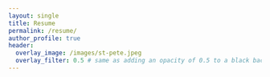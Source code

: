 ```yaml
---
layout: single
title: Resume
permalink: /resume/
author_profile: true
header:
  overlay_image: /images/st-pete.jpeg
  overlay_filter: 0.5 # same as adding an opacity of 0.5 to a black background
---
```


<object data="/assets/Mitchell-Murphy-Resume.pdf" width="1600" height="1600" type='application/pdf'/>